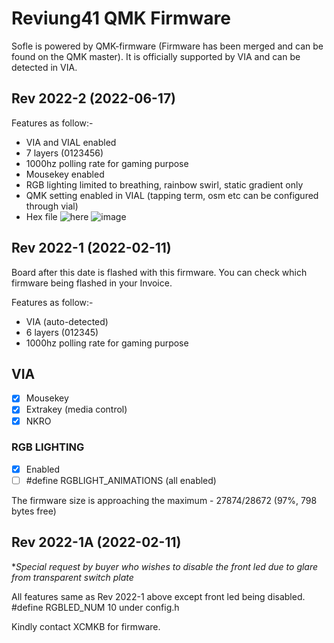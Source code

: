 # Reviung41 QMK Firmware

Sofle is powered by QMK-firmware (Firmware has been merged and can be found on the QMK master). It is officially supported by VIA and can be detected in VIA.

## Rev 2022-2 (2022-06-17)
Features as follow:-
- VIA and VIAL enabled
- 7 layers (0123456)
- 1000hz polling rate for gaming purpose
- Mousekey enabled
- RGB lighting limited to breathing, rainbow swirl, static gradient only
- QMK setting enabled in VIAL (tapping term, osm etc can be configured through vial)
- Hex file ![here](https://drive.google.com/file/d/1VmdizF7vqNpGr--XcyHPtwOJQ__5qCoA/view?usp=sharing)
![image](https://user-images.githubusercontent.com/79617315/174203625-f9460959-7fc5-43fc-aae0-adfd2c6f3eb6.png)




## Rev 2022-1 (2022-02-11)
Board after this date is flashed with this firmware. You can check which firmware being flashed in your Invoice.

Features as follow:-
- VIA (auto-detected)
- 6 layers (012345)
- 1000hz polling rate for gaming purpose

## VIA
- [x] Mousekey
- [x] Extrakey (media control)
- [x] NKRO

### RGB LIGHTING
- [x] Enabled
- [ ] #define RGBLIGHT_ANIMATIONS (all enabled)

The firmware size is approaching the maximum - 27874/28672 (97%, 798 bytes free)

## Rev 2022-1A (2022-02-11)
**Special request by buyer who wishes to disable the front led due to glare from transparent switch plate*

All features same as Rev 2022-1 above except front led being disabled.
  #define RGBLED_NUM 10 under config.h




Kindly contact XCMKB for firmware.
